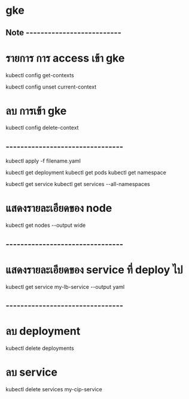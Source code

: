 # gke

## Note --------------------------
# รายการ การ access เข้า gke
kubectl config get-contexts

kubectl config unset current-context
# ลบ การเข้า gke
kubectl config delete-context <context-name>

## --------------------------------
kubectl apply -f filename.yaml

kubectl get deployment
kubectl get pods
kubectl get namespace

kubectl get service
kubectl get services --all-namespaces

# แสดงรายละเอียดของ node
kubectl get nodes --output wide

## --------------------------------
# แสดงรายละเอียดของ service ที่ deploy ไป
kubectl get service my-lb-service --output yaml

## --------------------------------
# ลบ deployment
kubectl delete deployments 
# ลบ service
kubectl delete services my-cip-service